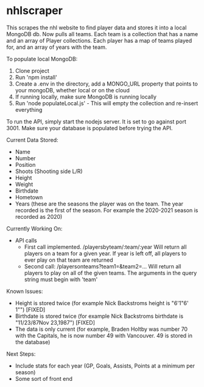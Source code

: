 # nhlscraper
This scrapes the nhl website to find player data and stores it into a local MongoDB db.
Now pulls all teams.  Each team is a collection that has a name and an array of Player collections. Each player has a map of teams played for, and an array of years with the team.

To populate local MongoDB:
1. Clone project
2. Run 'npm install'
3. Create a .env in the directory, add a MONGO_URL property that points to your mongoDB, whether local or on the cloud
4. If running locally, make sure MongoDB is running locally
5. Run 'node populateLocal.js' - This will empty the collection and re-insert everything

To run the API, simply start the nodejs server.  It is set to go against port 3001.  Make sure your database is populated before trying the API.

Current Data Stored:
  - Name
  - Number
  - Position
  - Shoots (Shooting side L/R)
  - Height
  - Weight
  - Birthdate
  - Hometown
  - Years (these are the seasons the player was on the team.  The year recorded is the first of the season.  For example the 2020-2021 season is recorded as 2020)

Currently Working On:
  - API calls
    - First call implemented. /playersbyteam/:team/:year Will return all players on a team for a given year.  If year is left off, all players to ever play on that team are returned
    - Second call: /playersonteams?team1=&team2=... Will return all players to play on all of the given teams. The arguments in the query string must begin with 'team'


Known Issues:
  - Height is stored twice (for example Nick Backstroms height is "6'1"6' 1"") [FIXED]
  - Birthdate is stored twice (for example Nick Backstroms birthdate is  "11/23/87Nov 23,1987") [FIXED]
  - The data is only current (for example, Braden Holtby was number 70 with the Capitals, he is now number 49 with Vancouver. 49 is stored in the database)


Next Steps:
  - Include stats for each year (GP, Goals, Assists, Points at a minimum per season)
  - Some sort of front end
